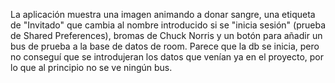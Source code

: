 La aplicación muestra una imagen animando a donar sangre, una etiqueta de "Invitado" que cambia al nombre introducido si se "inicia sesión" (prueba de Shared Preferences), bromas de Chuck Norris y un botón para añadir un bus de prueba a la base de datos de room. Parece que la db se inicia, pero no conseguí que se introdujeran los datos que venían ya en el proyecto, por lo que al principio no se ve ningún bus.
